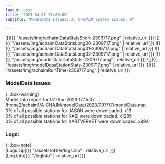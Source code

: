 ```yaml
---
layout: post
title: "2023-04-07 17:00:00"
subtitle: "ModelData Issues: 3; A-CHAIM System Issues: 0"

---
```


![]({{ "/assets/img/achaimDataStatsShort-2309717.png" | relative_url }})
![]({{ "/assets/img/achaimDataStatsLong00-2309717.png" | relative_url }})
![]({{ "/assets/img/achaimDataStatsLong01-2309717.png" | relative_url }})
![]({{ "/assets/img/achaimDataStatsLong02-2309717.png" | relative_url }})
![]({{ "/assets/img/modelDataDataStats-2309717.png" | relative_url }})
![]({{ "/assets/img/modelDataStationStats-2309717.png" | relative_url }})
![]({{ "/assets/img/achaimRunTime-2309717.png" | relative_url }})


### ModelData Issues:  
  
{: .box-warning}  
 ModelData report for 07-Apr-2023 17:15:07   
 /home2/achaim1/A-CHAIM/modelData/2023/097/17/modelData.mat   
 0% of all possible stations for JASON were downloaded. x13   
 0% of all possible stations for KASI were downloaded. x1285   
 0% of all possible stations for KARTVERKET were downloaded. x994   
  


### Logs:  
  
{: .box-note}  
[Logs.zip]({{ "/assets/other/logs.zip" | relative_url }})  
[Log Info]({{ "/logInfo" | relative_url }})  
